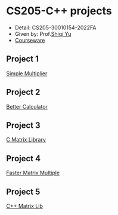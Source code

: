 # CS205-C++ projects

- Detail: CS205-30010154-2022FA
- Given by: Prof.[Shiqi Yu](https://github.com/ShiqiYu)
- [Courseware](https://github.com/ShiqiYu/CPP)

## Project 1

[Simple Multiplier](https://github.com/uint44t/CS205/tree/main/project1)

## Project 2

[Better Calculator](https://github.com/uint44t/CS205/tree/main/project2)

## Project 3

[C Matrix Library](https://github.com/uint44t/CS205/tree/main/project3)

## Project 4

[Faster Matrix Multiple](https://github.com/uint44t/CS205/tree/main/project4)

## Project 5

[C++ Matrix Lib](https://github.com/uint44t/CS205/tree/main/project5)

